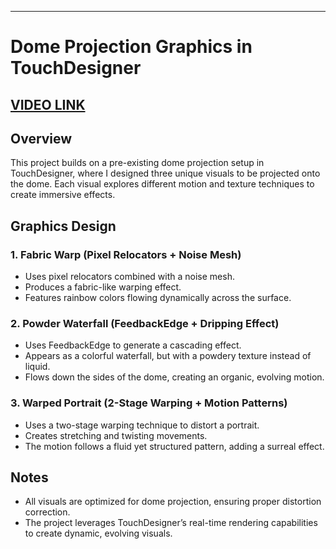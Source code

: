 
---

# Dome Projection Graphics in TouchDesigner
## [VIDEO LINK](https://youtu.be/cTkpZLp49MU)

## Overview  
This project builds on a pre-existing dome projection setup in TouchDesigner, where I designed three unique visuals to be projected onto the dome. Each visual explores different motion and texture techniques to create immersive effects.  

## Graphics Design  

### 1. **Fabric Warp (Pixel Relocators + Noise Mesh)**  
- Uses pixel relocators combined with a noise mesh.  
- Produces a fabric-like warping effect.  
- Features rainbow colors flowing dynamically across the surface.  

### 2. **Powder Waterfall (FeedbackEdge + Dripping Effect)**  
- Uses FeedbackEdge to generate a cascading effect.  
- Appears as a colorful waterfall, but with a powdery texture instead of liquid.  
- Flows down the sides of the dome, creating an organic, evolving motion.  

### 3. **Warped Portrait (2-Stage Warping + Motion Patterns)**  
- Uses a two-stage warping technique to distort a portrait.  
- Creates stretching and twisting movements.  
- The motion follows a fluid yet structured pattern, adding a surreal effect.  

## Notes  
- All visuals are optimized for dome projection, ensuring proper distortion correction.  
- The project leverages TouchDesigner’s real-time rendering capabilities to create dynamic, evolving visuals.  
